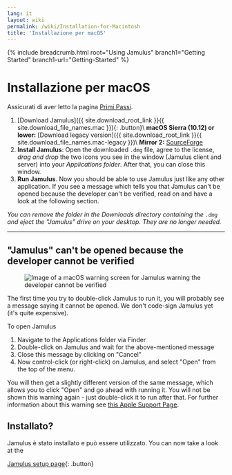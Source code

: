 ```yaml
---
lang: it
layout: wiki
permalink: /wiki/Installation-for-Macintosh
title: 'Installazione per macOS'
---
```


{% include breadcrumb.html root="Using Jamulus" branch1="Getting Started" branch1-url="Getting-Started" %}

# Installazione per macOS

Assicurati di aver letto la pagina [Primi Passi](Getting-Started).

1. [Download Jamulus]({{ site.download_root_link }}{{ site.download_file_names.mac }}){: .button}\\
 **macOS Sierra (10.12) or lower:** [Download legacy version]({{ site.download_root_link }}{{ site.download_file_names.mac-legacy }})\\
 **Mirror 2:** [SourceForge](https://sourceforge.net/projects/llcon/files/latest/download)
1. **Install Jamulus**: Open the downloaded `.dmg` file, agree to the license, *drag and drop* the two icons you see in the window (Jamulus client and server) into your *Applications folder*. After that, you can close this window.
1. **Run Jamulus**. Now you should be able to use Jamulus just like any other application. If you see a message which tells you that Jamulus can't be opened because the developer can't be verified, read on and have a look at the following section.

_You can remove the folder in the Downloads directory containing the `.dmg` and eject the "Jamulus" drive on your desktop. They are no longer needed._

***

## "Jamulus" can't be opened because the developer cannot be verified

<figure><img src="{{site.url}}/assets/img/en-screenshots/verification-mac.png" loading="lazy" alt="Image of a macOS warning screen for Jamulus warning the developer cannot be verified"></figure>

The first time you try to double-click Jamulus to run it, you will probably see a message saying it cannot be opened. We don't code-sign Jamulus yet (it's quite expensive).

To open Jamulus
1. Navigate to the Applications folder via Finder
1. Double-click on Jamulus and wait for the above-mentioned message
1. Close this message by clicking on "Cancel"
1. Now control-click (or right-click) on Jamulus, and select "Open" from the top of the menu.

You will then get a slightly different version of the same message, which allows you to click "Open" and go ahead with running it. You will not be shown this warning again - just double-click it to run after that. For further information about this warning see [this Apple Support Page](https://support.apple.com/en-gb/guide/mac-help/mh40616/mac).

## Installato?

Jamulus è stato installato e può essere utilizzato. You can now take a look at the

[Jamulus setup page](Getting-Started){: .button}
